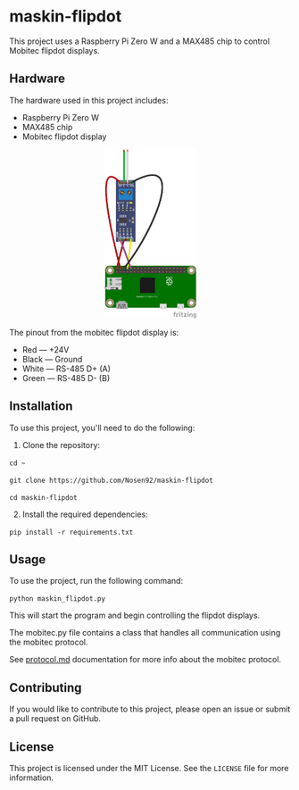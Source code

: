 # maskin-flipdot

This project uses a Raspberry Pi Zero W and a MAX485 chip to control Mobitec flipdot displays.

## Hardware

The hardware used in this project includes:

- Raspberry Pi Zero W
- MAX485 chip
- Mobitec flipdot display

<p align="center">
  <img src="schematic.png" width="33%" height="33%">
</p>


The pinout from the mobitec flipdot display is:

- Red — +24V
- Black — Ground
- White — RS-485 D+ (A)
- Green — RS-485 D- (B)

## Installation

To use this project, you'll need to do the following:

1. Clone the repository:

`cd ~`

`git clone https://github.com/Nosen92/maskin-flipdot`

`cd maskin-flipdot`

2. Install the required dependencies:

`pip install -r requirements.txt`


## Usage

To use the project, run the following command:

`python maskin_flipdot.py`

This will start the program and begin controlling the flipdot displays.

The mobitec.py file contains a class that handles all communication using the mobitec protocol.

See [protocol.md](protocol.md) documentation for more info about the mobitec protocol.

## Contributing

If you would like to contribute to this project, please open an issue or submit a pull request on GitHub.

## License

This project is licensed under the MIT License. See the `LICENSE` file for more information.
